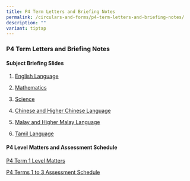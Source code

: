 ```yaml
---
title: P4 Term Letters and Briefing Notes
permalink: /circulars-and-forms/p4-term-letters-and-briefing-notes/
description: ""
variant: tiptap
---
```

<h3>P4 Term Letters and Briefing Notes</h3>
<p></p>
<h4>Subject Briefing Slides</h4>
<ol data-tight="true" class="tight">
<li>
<p><a href="/files/2025_P4_English_Language_.pdf" rel="noopener noreferrer nofollow" target="_blank">English Language</a>
</p>
</li>
<li>
<p><a href="/files/2025_P4_Mathematics.pdf" rel="noopener noreferrer nofollow" target="_blank">Mathematics</a>
</p>
</li>
<li>
<p><a href="/files/2025_P4_Science.pdf" rel="noopener noreferrer nofollow" target="_blank">Science</a>
</p>
</li>
<li>
<p><a href="/files/2025_P4_Chinese___Higher_Chinese_Language.pdf" rel="noopener noreferrer nofollow" target="_blank">Chinese and Higher Chinese Language</a>
</p>
</li>
<li>
<p><a href="/files/2025_P4_Malay_Language_and_Higher_Malay_Language.pdf" rel="noopener noreferrer nofollow" target="_blank">Malay and Higher Malay Language</a>
</p>
</li>
<li>
<p><a href="/files/2025_P4_Tamil_Language.pdf" rel="noopener noreferrer nofollow" target="_blank">Tamil Language</a>
</p>
</li>
</ol>
<p></p>
<h4>P4 Level Matters and Assessment Schedule</h4>
<p><a href="/files/2025_P4_Term_1_Level_Mattters.pdf" rel="noopener noreferrer nofollow" target="_blank">P4 Term 1 Level Matters</a>
</p>
<p><a href="/files/P4_Assessment_Schedule__Terms_1_3_.pdf" rel="noopener nofollow" target="_blank">P4 Terms 1 to 3 Assessment Schedule</a>
</p>
<p></p>